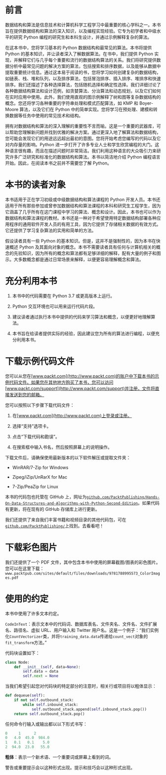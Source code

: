 # 前言

数据结构和算法是信息技术和计算机科学工程学习中最重要的核心学科之一。本书旨在提供数据结构和算法的深入知识，以及编程实现经验。它专为初学者和中级水平的研究 Python 编程的研究生和本科生设计，并通过示例解释复杂的算法。

在这本书中，您将学习基本的 Python 数据结构和最常见的算法。本书将提供 Python 的基本知识，并让读者深入了解数据算法。在书中，我们提供 Python 实现，并解释它们与几乎每个重要和流行的数据结构算法的关系。我们将研究提供数据分析中最常见问题的解决方案的算法，包括搜索和排序数据，以及能够从数据中提取重要统计信息。通过这本易于阅读的书，您将学习如何创建复杂的数据结构，如链表、栈、堆和队列，以及排序算法，包括冒泡排序、插入排序、堆排序和快速排序。我们还描述了各种选择算法，包括随机选择和确定性选择。我们详细讨论了各种数据结构算法和设计范例，如贪婪算法、分治算法和动态规划，以及它们如何在实时应用中使用。此外，我们使用直观的图示例解释了树和图等复杂数据结构的概念。您还将学习各种重要的字符串处理和模式匹配算法，如 KMP 和 Boyer-Moore 算法，以及它们在 Python 中的简单实现。您将学习在预处理、建模和转换数据等任务中使用的常见技术和结构。

拥有对数据结构和算法的深入理解的重要性不言而喻。这是一个重要的武器库，可以帮助您理解新问题并找到优雅的解决方案。通过更深入地了解算法和数据结构，您可能会发现它们的用途远远超出最初的意图。您将开始考虑您编写的代码以及它对内存量的影响。Python 进一步打开了许多专业人士和学生欣赏编程的大门。这种语言很有趣，而且在描述问题时非常简洁。我们利用这种语言的大众吸引力来研究许多广泛研究和标准化的数据结构和算法。本书以简洁地介绍 Python 编程语言开始。因此，在阅读本书之前并不需要您了解 Python。

# 本书的读者对象

本书适用于正在学习初级或中级数据结构和算法课程的 Python 开发人员。本书还适用于所有那些参加或曾参加数据结构和算法课程的本科和研究生工程学生，因为它涵盖了几乎所有在这门课程中学习的算法、概念和设计。因此，本书也可以作为数据结构和算法课程的教材。本书还是一种对于希望使用特定数据结构部署各种应用程序的通用软件开发人员的有用工具，因为它提供了存储相关数据的有效方式。它还提供了学习复杂算法的实用和简单的方法。

假设读者具有一些 Python 的基本知识。但是，这并不是强制性的，因为本书在快速概述 Python 及其面向对象的概念。本书不需要读者具有任何与计算机相关的概念的先验知识，因为所有的概念和算法都有足够详细的解释，配有大量的例子和图示。大多数概念都是通过日常场景来解释，以便更容易理解概念和算法。

# 充分利用本书

1.  本书中的代码需要在 Python 3.7 或更高版本上运行。

1.  Python 交互环境也可以用来运行代码片段。

1.  建议读者通过执行本书中提供的代码来学习算法和概念，以便更好地理解算法。

1.  本书旨在给读者提供实际的经验，因此建议您为所有的算法进行编程，以便充分利用本书。

# 下载示例代码文件

您可以从您在[www.packt.com](http://www.packt.com)的账户中下载本书的示例代码文件。如果您在其他地方购买了本书，您可以访问[www.packt.com/support](http://www.packt.com/support)并注册，文件将直接发送到您的邮箱。

您可以按照以下步骤下载代码文件：

1.  在[www.packt.com](http://www.packt.com)上登录或注册。

1.  选择“支持”选项卡。

1.  点击“下载代码和勘误”。

1.  在搜索框中输入书名，然后按照屏幕上的说明操作。

下载文件后，请确保使用最新版本的以下软件解压或提取文件夹：

+   WinRAR/7-Zip for Windows

+   Zipeg/iZip/UnRarX for Mac

+   7-Zip/PeaZip for Linux

本书的代码包也托管在 GitHub 上，网址为[`github.com/PacktPublishing/Hands-On-Data-Structures-and-Algorithms-with-Python-Second-Edition`](https://github.com/PacktPublishing/Hands-On-Data-Structures-and-Algorithms-with-Python-Second-Edition)。如果代码有更新，将在现有的 GitHub 存储库上进行更新。

我们还提供了来自我们丰富书籍和视频目录的其他代码包，可在[`github.com/PacktPublishing/`](https://github.com/PacktPublishing/)上找到。去看看吧！

# 下载彩色图片

我们还提供了一个 PDF 文件，其中包含本书中使用的屏幕截图/图表的彩色图片。您可以在这里下载：`www.packtpub.com/sites/default/files/downloads/9781788995573_ColorImages.pdf`

# 使用的约定

本书中使用了许多文本约定。

`CodeInText`：表示文本中的代码词、数据库表名、文件夹名、文件名、文件扩展名、路径名、虚拟 URL、用户输入和 Twitter 用户名。这是一个例子：“我们实例化`CountVectorizer`类，并将`training_data.data`传递给`count_vect`对象的`fit_transform`方法。”

代码块设置如下：

```py
class Node: 
    def __init__(self, data=None): 
        self.data = data 
        self.next = None
```

当我们希望引起您对代码块的特定部分的注意时，相关行或项目将以粗体显示：

```py
def dequeue(self):  
    if not self.outbound_stack: 
        while self.inbound_stack: 
            self.outbound_stack.append(self.inbound_stack.pop()) 
    return self.outbound_stack.pop()
```

任何命令行输入或输出都以以下形式书写：

```py
0     1      2
0   4.0  45.0  984.0
1   0.1   0.1    5.0
2  94.0  23.0   55.0
```

**粗体**：表示一个新术语、一个重要词或屏幕上看到的词。

警告或重要提示会以这种形式出现。提示和技巧会以这种形式出现。

